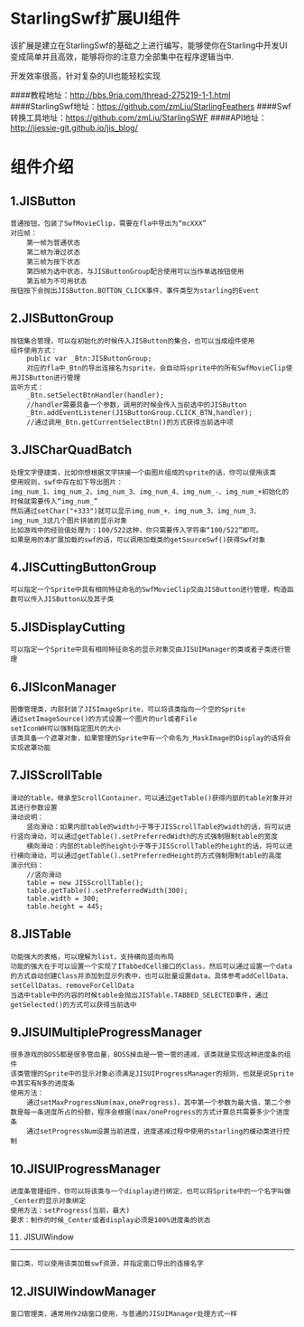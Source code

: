 ﻿StarlingSwf扩展UI组件
===

该扩展是建立在StarlingSwf的基础之上进行编写，能够使你在Starling中开发UI变成简单并且高效，能够将你的注意力全部集中在程序逻辑当中.

开发效率很高，针对复杂的UI也能轻松实现

####教程地址：http://bbs.9ria.com/thread-275219-1-1.html
####StarlingSwf地址：https://github.com/zmLiu/StarlingFeathers
####Swf转换工具地址：https://github.com/zmLiu/StarlingSWF
####API地址：http://jiessie-git.github.io/jis_blog/

组件介绍
================

1.JISButton
-------------------
	普通按钮，包装了SwfMovieClip，需要在fla中导出为“mcXXX”
	对应帧：
		第一帧为普通状态
		第二帧为滑过状态
		第三帧为按下状态
		第四帧为选中状态，与JISButtonGroup配合使用可以当作单选按钮使用
		第五帧为不可用状态
	按钮按下会抛出JISButton.BOTTON_CLICK事件，事件类型为starling的Event

2.JISButtonGroup
-------------------
	按钮集合管理，可以在初始化的时候传入JISButton的集合，也可以当成组件使用
	组件使用方式：
		public var _Btn:JISButtonGroup;
		对应的fla中_Btn的导出连接名为sprite，会自动将sprite中的所有SwfMovieClip使用JISButton进行管理
	监听方式：
		_Btn.setSelectBtnHandler(handler);
		//handler需要具备一个参数，调用的时候会传入当前选中的JISButton
		_Btn.addEventListener(JISButtonGroup.CLICK_BTN,handler);
		//通过调用_Btn.getCurrentSelectBtn()的方式获得当前选中项
3.JISCharQuadBatch
-------------------
	处理文字便捷类，比如你想根据文字拼接一个由图片组成的sprite的话，你可以使用该类
	使用规则，swf中存在如下导出图片：
	img_num_1、img_num_2、img_num_3、img_num_4、img_num_-、img_num_+初始化的时候就需要传入“img_num_” 
	然后通过setChar("+333")就可以显示img_num_+、img_num_3、img_num_3、img_num_3这几个图片拼装的显示对象
	比如游戏中的经验值处理为：100/522这种，你只需要传入字符串“100/522”即可。
	如果是用的本扩展加载的swf的话，可以调用加载类的getSourceSwf()获得Swf对象
4.JISCuttingButtonGroup
--------------------
	可以指定一个Sprite中具有相同特征命名的SwfMovieClip交由JISButton进行管理，构造函数可以传入JISButton以及其子类
5.JISDisplayCutting
--------------------
	可以指定一个Sprite中具有相同特征命名的显示对象交由JISUIManager的类或者子类进行管理
6.JISIconManager
--------------------
	图像管理类，内部封装了JISImageSprite，可以将该类指向一个空的Sprite
	通过setImageSource()的方式设置一个图片的url或者File
	setIconWH可以强制指定图片的大小
	该类具备一个遮罩对象，如果管理的Sprite中有一个命名为_MaskImage的Display的话将会实现遮罩功能
7.JISScrollTable
--------------------
	滑动的table，继承至ScrollContainer，可以通过getTable()获得内部的table对象并对其进行参数设置
	滑动说明：
		竖向滑动：如果内部table的width小于等于JISScrollTable的width的话，将可以进行竖向滑动，可以通过getTable().setPreferredWidth的方式强制限制table的宽度
		横向滑动：内部的table的height小于等于JISScrollTable的height的话，将可以进行横向滑动，可以通过getTable().setPreferredHeight的方式强制限制table的高度
	演示代码：
		//竖向滑动
		table = new JISScrollTable();
		table.getTable().setPreferredWidth(300);
		table.width = 300;
		table.height = 445;
8.JISTable
--------------------
	功能强大的表格，可以理解为list，支持横向竖向布局
	功能的强大在于可以设置一个实现了ITabbedCell接口的Class，然后可以通过设置一个data的方式自动创建Class并添加到显示列表中，也可以批量设置data，具体参考addCellData、setCellDatas、removeForCellData
	当选中table中的内容的时候table会抛出JISTable.TABBED_SELECTED事件，通过getSelected()的方式可以获得当前选中
9.JISUIMultipleProgressManager
--------------------
	很多游戏的BOSS都是很多管血量，BOSS掉血是一管一管的递减，该类就是实现这种进度条的组件
	该类管理的Sprite中的显示对象必须满足JISUIProgressManager的规则，也就是说Sprite中其实有N多的进度条
	使用方法：
		通过setMaxProgressNum(max,oneProgress)，其中第一个参数为最大值，第二个参数是每一条进度所占的份额，程序会根据(max/oneProgress的方式计算总共需要多少个进度条
		通过setProgressNum设置当前进度，进度递减过程中使用的starling的缓动类进行控制
10.JISUIProgressManager
--------------------
	进度条管理组件，你可以将该类与一个display进行绑定，也可以将Sprite中的一个名字叫做_Center的显示对象绑定
	使用方法：setProgress(当前，最大)
	要求：制作的时候_Center或者display必须是100%进度条的状态
11.	JISUIWindow
--------------------
	窗口类，可以使用该类加载swf资源，并指定窗口导出的连接名字
12.JISUIWindowManager
--------------------
	窗口管理类，通常用作2级窗口使用，与普通的JISUIManager处理方式一样
